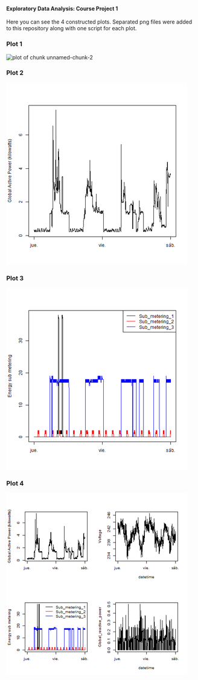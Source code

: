 #### Exploratory Data Analysis: Course Project 1 ####

Here you can see the 4 constructed plots. Separated png files were added to this repository along with one script for each plot.

### Plot 1


![plot of chunk unnamed-chunk-2](plo1.png) 


### Plot 2

![plot of chunk unnamed-chunk-3](plot2.png) 


### Plot 3

![plot of chunk unnamed-chunk-4](plot3.png) 


### Plot 4

![plot of chunk unnamed-chunk-5](plot4.png) 

